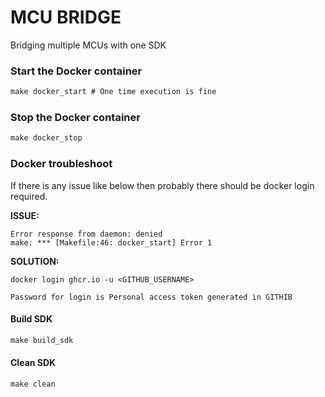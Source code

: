 # MCU BRIDGE

Bridging multiple MCUs with one SDK

### Start the Docker container

```C
make docker_start # One time execution is fine
```

### Stop the Docker container

```C
make docker_stop
```

### Docker troubleshoot

If there is any issue like below then probably there should be docker login required.

**ISSUE:**

```
Error response from daemon: denied
make: *** [Makefile:46: docker_start] Error 1
```

**SOLUTION:**

```
docker login ghcr.io -u <GITHUB_USERNAME>

Password for login is Personal access token generated in GITHIB
```

#### Build SDK

```C
make build_sdk
```

#### Clean SDK

```C
make clean
```
